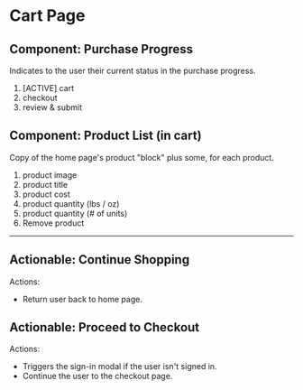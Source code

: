 # Cart Page

## Component: Purchase Progress

Indicates to the user their current status in the purchase progress.

1. [ACTIVE] cart
2. checkout
3. review & submit

## Component: Product List (in cart)

Copy of the home page's product "block" plus some, for each product.

1. product image
2. product title
3. product cost
4. product quantity (lbs / oz)
5. product quantity (# of units)
6. Remove product

---

## Actionable: Continue Shopping

Actions:

- Return user back to home page.

## Actionable: Proceed to Checkout

Actions:

- Triggers the sign-in modal if the user isn't signed in.
- Continue the user to the checkout page.
